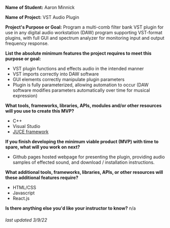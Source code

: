 __Name of Student:__ Aaron Minnick

__Name of Project:__ VST Audio Plugin

__Project's Purpose or Goal:__ Program a multi-comb filter bank VST plugin for use in any digital audio workstation (DAW) program supporting VST-format plugins, with full GUI and spectrum analyzer for monitoring input and output frequency response.

__List the absolute minimum features the project requires to meet this purpose or goal:__
* VST plugin functions and effects audio in the intended manner
* VST imports correctly into DAW software
* GUI elements correctly manipulate plugin parameters
* Plugin is fully parameterized, allowing automation to occur (DAW software modifies parameters automatically over time for musical expression)

__What tools, frameworks, libraries, APIs, modules and/or other resources will you use to create this MVP?__
* C++
* Visual Studio
* [JUCE framework](https://juce.com/)

__If you finish developing the minimum viable product (MVP) with time to spare, what will you work on next?__
* Github pages hosted webpage for presenting the plugin, providing audio samples of effected sound, and download / installation instructions.

__What additional tools, frameworks, libraries, APIs, or other resources will these additional features require?__
* HTML/CSS
* Javascript
* React.js

__Is there anything else you'd like your instructor to know?__ n/a

###### *last updated 3/9/22*